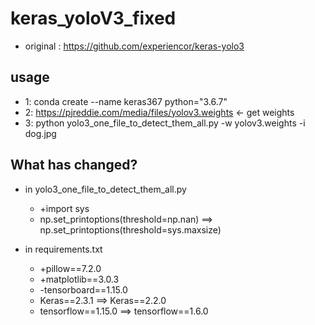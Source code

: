 # keras_yoloV3_fixed

* original : https://github.com/experiencor/keras-yolo3
## usage
* 1: conda create --name keras367 python="3.6.7"
* 2: https://pjreddie.com/media/files/yolov3.weights <- get weights
* 3: python yolo3_one_file_to_detect_them_all.py -w yolov3.weights -i dog.jpg

## What has changed?
* in yolo3_one_file_to_detect_them_all.py
    + +import sys
    + np.set_printoptions(threshold=np.nan) ==> np.set_printoptions(threshold=sys.maxsize)

* in requirements.txt
    + +pillow==7.2.0
    + +matplotlib==3.0.3
    + -tensorboard==1.15.0
    + Keras==2.3.1 ==> Keras==2.2.0
    + tensorflow==1.15.0 ==> tensorflow==1.6.0
